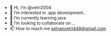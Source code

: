 - 👋 Hi, I’m @vetri2004
- 👀 I’m interested in .app development..
- 🌱 I’m currently learning java
- 💞️ I’m looking to collaborate on ...
- 📫 How to reach me selvanvetri448@gmail.com

<!---
vetri2004/vetri2004 is a ✨ special ✨ repository because its `README.md` (this file) appears on your GitHub profile.
You can click the Preview link to take a look at your changes.
--->
